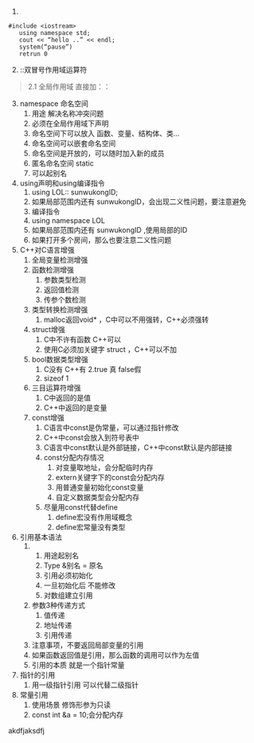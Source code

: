 ﻿ 1.
 ```
 #include <iostream>
	using namespace std;
	cout << “hello ..” << endl;
	system(“pause”)
	retrun 0
```

2. ::双冒号作用域运算符 
 >2.1 全局作用域 直接加：：

3.	namespace 命名空间
	1. 用途 解决名称冲突问题
    2. 必须在全局作用域下声明
    3. 命名空间下可以放入 函数、变量、结构体、类…
    4. 命名空间可以嵌套命名空间
    5. 命名空间是开放的，可以随时加入新的成员
    6. 匿名命名空间 static
    7. 可以起别名
4.	using声明和using编译指令
    1.	 using LOL:: sunwukongID;
    2.	如果局部范围内还有 sunwukongID，会出现二义性问题，要注意避免
    3.	 编译指令
    4.	using namespace LOL
    5.	如果局部范围内还有 sunwukongID ,使用局部的ID
    6.	如果打开多个房间，那么也要注意二义性问题
5.	C++对C语言增强
    1.	全局变量检测增强
    2.	函数检测增强
        1.	参数类型检测
        2.	返回值检测
        3.	传参个数检测
    3.	类型转换检测增强
        1.	malloc返回void* ，C中可以不用强转，C++必须强转
    4.	struct增强
        1.	C中不许有函数 C++可以
        2.	使用C必须加关键字 struct ，C++可以不加
    5.	bool数据类型增强
        1.	C没有 C++有
        2.true 真  false假
        3.	sizeof  1
    6.	三目运算符增强
        1.	C中返回的是值
        2.	C++中返回的是变量
    7.	const增强
        1.	C语言中const是伪常量，可以通过指针修改
        2.	C++中const会放入到符号表中 
        3.	C语言中const默认是外部链接，C++中const默认是内部链接
        4.	const分配内存情况
            1.	对变量取地址，会分配临时内存
            2.	extern关键字下的const会分配内存
            3.	用普通变量初始化const变量
            4.	自定义数据类型会分配内存
        5.	尽量用const代替define
            1.	define宏没有作用域概念 
            2.	define宏常量没有类型
6.	引用基本语法
       1. 1. 用途起别名
           2. Type &别名 = 原名
           3.	引用必须初始化
           4.	一旦初始化后 不能修改
           5.	对数组建立引用
    2.	参数3种传递方式
        1.	值传递
        2.	地址传递
        3.	引用传递
    3.	注意事项，不要返回局部变量的引用
    4.	如果函数返回值是引用，那么函数的调用可以作为左值
    5.	引用的本质 就是一个指针常量
7.	指针的引用
    1.	用一级指针引用 可以代替二级指针
8.	常量引用
    1.	使用场景 修饰形参为只读
    2.	const int &a = 10;会分配内存

<body>
    <div style="color="#00f0ff">akdfjaksdfj</div>
</body>
